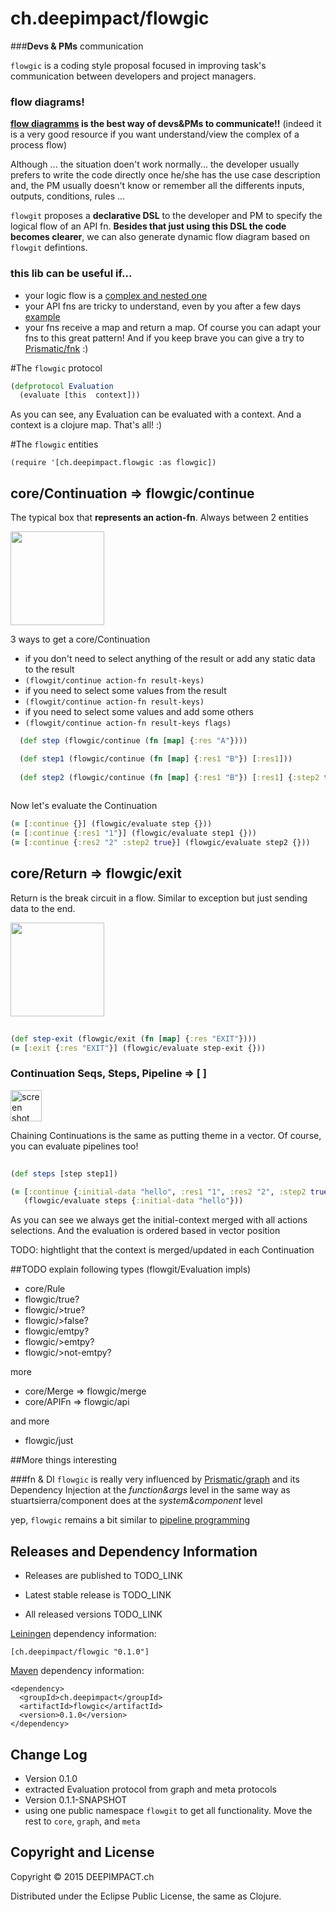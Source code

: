 # ch.deepimpact/flowgic

###**Devs & PMs** communication

`flowgic` is a coding style proposal focused in improving task's communication between developers and project managers.   

### flow diagrams!
**[flow diagramms](https://duckduckgo.com/?q=flow+diagram&iax=1&ia=images&iai=http%3A%2F%2Fstar-w.kir.jp%2Fgrp%2F9%2Fflow-chart-diagram-software-i1.png) is the best way of devs&PMs to communicate!!** (indeed it is a very good resource if you want understand/view the complex of a process flow)

Although ...  the situation doen't work normally...  the developer usually prefers to write the code directly once he/she has the use case description and, the PM usually doesn't know or remember all the differents inputs, outputs, conditions, rules ... 

`flowgit` proposes a **declarative DSL** to the developer and PM to specify the logical flow of an API fn. 
**Besides that just using this DSL the code becomes clearer**, we can also generate dynamic flow diagram based on `flowgit` defintions.


### this lib can be useful if...  
* your logic flow is a [complex and nested one](https://cloud.githubusercontent.com/assets/731829/10277888/8a5bf848-6b59-11e5-96de-1b67fab4981b.png)
* your API fns are tricky to understand, even by you after a few days [example](https://gist.github.com/tangrammer/b8fc6687f051ab059ac2#file-old_api-clj)
* your fns receive a map and return a map. Of course you can adapt your fns to this great pattern! And if you keep brave you can give a try to [Prismatic/fnk](https://github.com/Prismatic/plumbing#fnk) :)

#The `flowgic` protocol

```clojure
(defprotocol Evaluation
  (evaluate [this  context]))
```
As you can see, any Evaluation can be evaluated with a context. And a context is a clojure map. That's all! :)


#The `flowgic` entities

`(require '[ch.deepimpact.flowgic :as flowgic])`

## core/Continuation => flowgic/continue
The typical box that **represents an action-fn**. Always between 2 entities    

<img width="150"  src="https://cloud.githubusercontent.com/assets/731829/10295406/d13a0cb6-6bc0-11e5-83eb-49eb65a4e95c.png">   

3 ways to get a core/Continuation 

* if you don't need to select anything of the result or add any static data to the result
 * `(flowgit/continue action-fn result-keys)`
* if you need to select some values from the result
 * `(flowgit/continue action-fn result-keys)`
* if you need to select some values and add some others
 * `(flowgit/continue action-fn result-keys flags)` 



```clojure
  (def step (flowgic/continue (fn [map] {:res "A"})))            

  (def step1 (flowgic/continue (fn [map] {:res1 "B"}) [:res1])) 
  
  (def step2 (flowgic/continue (fn [map] {:res1 "B"}) [:res1] {:step2 true}))
                                  
```

Now let's evaluate the Continuation 

```clojure
(= [:continue {}] (flowgic/evaluate step {}))
(= [:continue {:res1 "1"}] (flowgic/evaluate step1 {}))
(= [:continue {:res2 "2" :step2 true}] (flowgic/evaluate step2 {}))

```

##  core/Return => flowgic/exit
Return is the break circuit in a flow. Similar to exception but just sending data to the end.

<img width="150" src="https://cloud.githubusercontent.com/assets/731829/10295571/cc5eb56a-6bc1-11e5-97b7-1c4d1ba20e1d.png">

```clojure
  
(def step-exit (flowgic/exit (fn [map] {:res "EXIT"})))
(= [:exit {:res "EXIT"}] (flowgic/evaluate step-exit {}))              
```


### Continuation Seqs, Steps, Pipeline => [ ]
<img width="50" alt="screen shot 2015-10-06 at 01 00 13" src="https://cloud.githubusercontent.com/assets/731829/10296077/b1a162f0-6bc5-11e5-9d33-9a8a40aaa15a.png">

Chaining Continuations is the same as putting theme in a vector. Of course, you can evaluate pipelines too!


```clojure
  
(def steps [step step1])

(= [:continue {:initial-data "hello", :res1 "1", :res2 "2", :step2 true}]
   (flowgic/evaluate steps {:initial-data "hello"}))   
```
As you can see we always get the initial-context merged with all actions selections. And the evaluation is ordered based in vector position 

TODO: hightlight that the context is merged/updated in each Continuation


##TODO
explain following types (flowgit/Evaluation impls)

* core/Rule
 * flowgic/true?
 * flowgic/>true?
 * flowgic/>false?
 * flowgic/emtpy?
 * flowgic/>emtpy?
 * flowgic/>not-emtpy?

more   
   
* core/Merge => flowgic/merge
* core/APIFn => flowgic/api

and more

* flowgic/just


##More things interesting


###fn & DI
`flowgic` is really very influenced by [Prismatic/graph](link) and its Dependency Injection at the *function&args* level in the same way as stuartsierra/component does at the *system&component* level


yep, `flowgic` remains a bit similar to [pipeline programming](https://en.wikipedia.org/wiki/Pipeline_(software)) 




## Releases and Dependency Information

* Releases are published to TODO_LINK

* Latest stable release is TODO_LINK

* All released versions TODO_LINK

[Leiningen] dependency information:

    [ch.deepimpact/flowgic "0.1.0"]

[Maven] dependency information:

    <dependency>
      <groupId>ch.deepimpact</groupId>
      <artifactId>flowgic</artifactId>
      <version>0.1.0</version>
    </dependency>

[Leiningen]: http://leiningen.org/
[Maven]: http://maven.apache.org/



## Change Log

* Version 0.1.0
 * extracted Evaluation protocol from graph and meta protocols
* Version 0.1.1-SNAPSHOT
 * using one public namespace `flowgit` to get all functionality. Move the rest to `core`, `graph`, and `meta` 	



## Copyright and License

Copyright © 2015 DEEPIMPACT.ch

Distributed under the Eclipse Public License, the same as Clojure.